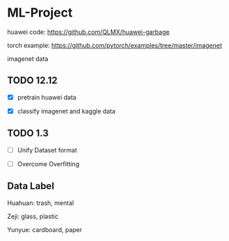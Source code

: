 # ML-Project

huawei code: https://github.com/QLMX/huawei-garbage

torch example: https://github.com/pytorch/examples/tree/master/imagenet

imagenet data

## TODO 12.12

- [x] pretrain huawei data

- [x] classify imagenet and kaggle data

## TODO 1.3

- [ ] Unify Dataset format

- [ ] Overcome Overfitting

## Data Label

Huahuan: trash, mental

Zeji: glass, plastic

Yunyue: cardboard, paper


